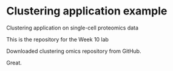 # Clustering application example
Clustering application on single-cell proteomics data

This is the repository for the Week 10 lab

Downloaded clustering omics repository from GitHub.

Great.
